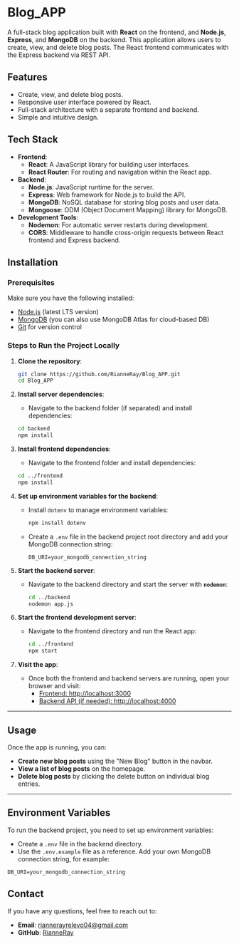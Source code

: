 # Blog_APP

A full-stack blog application built with **React** on the frontend, and **Node.js**, **Express**, and **MongoDB** on the backend. This application allows users to create, view, and delete blog posts. The React frontend communicates with the Express backend via REST API.

## Features
- Create, view, and delete blog posts.
- Responsive user interface powered by React.
- Full-stack architecture with a separate frontend and backend.
- Simple and intuitive design.

## Tech Stack
- **Frontend**: 
  - **React**: A JavaScript library for building user interfaces.
  - **React Router**: For routing and navigation within the React app.
- **Backend**: 
  - **Node.js**: JavaScript runtime for the server.
  - **Express**: Web framework for Node.js to build the API.
  - **MongoDB**: NoSQL database for storing blog posts and user data.
  - **Mongoose**: ODM (Object Document Mapping) library for MongoDB.
- **Development Tools**:
  - **Nodemon**: For automatic server restarts during development.
  - **CORS**: Middleware to handle cross-origin requests between React frontend and Express backend.

## Installation

### Prerequisites
Make sure you have the following installed:
- [Node.js](https://nodejs.org/) (latest LTS version)
- [MongoDB](https://www.mongodb.com/) (you can also use MongoDB Atlas for cloud-based DB)
- [Git](https://git-scm.com/) for version control

### Steps to Run the Project Locally

1. **Clone the repository**:
    ```bash
    git clone https://github.com/RianneRay/Blog_APP.git
    cd Blog_APP
    ```

2. **Install server dependencies**:
    - Navigate to the backend folder (if separated) and install dependencies:
    ```bash
    cd backend
    npm install
    ```

3. **Install frontend dependencies**:
    - Navigate to the frontend folder and install dependencies:
    ```bash
    cd ../frontend
    npm install
    ```

4. **Set up environment variables for the backend**:
    - Install `dotenv` to manage environment variables:
      ```bash
      npm install dotenv
      ```
    - Create a `.env` file in the backend project root directory and add your MongoDB connection string:
      ```
      DB_URI=your_mongodb_connection_string
      ```

5. **Start the backend server**:
    - Navigate to the backend directory and start the server with **`nodemon`**:
      ```bash
      cd ../backend
      nodemon app.js
      ```

6. **Start the frontend development server**:
    - Navigate to the frontend directory and run the React app:
      ```bash
      cd ../frontend
      npm start
      ```

7. **Visit the app**:
    - Once both the frontend and backend servers are running, open your browser and visit:
      - [Frontend: http://localhost:3000](http://localhost:3000) 
      - [Backend API (if needed): http://localhost:4000](http://localhost:4000)

---

## Usage

Once the app is running, you can:
- **Create new blog posts** using the "New Blog" button in the navbar.
- **View a list of blog posts** on the homepage.
- **Delete blog posts** by clicking the delete button on individual blog entries.

---

## Environment Variables

To run the backend project, you need to set up environment variables:
- Create a `.env` file in the backend directory.
- Use the `.env.example` file as a reference. Add your own MongoDB connection string, for example:

```plaintext
DB_URI=your_mongodb_connection_string
```

## Contact

If you have any questions, feel free to reach out to:
- **Email**: [riannerayrelevo04@gmail.com](mailto:riannerayrelevo04@gmail.com)
- **GitHub**: [RianneRay](https://github.com/RianneRay)